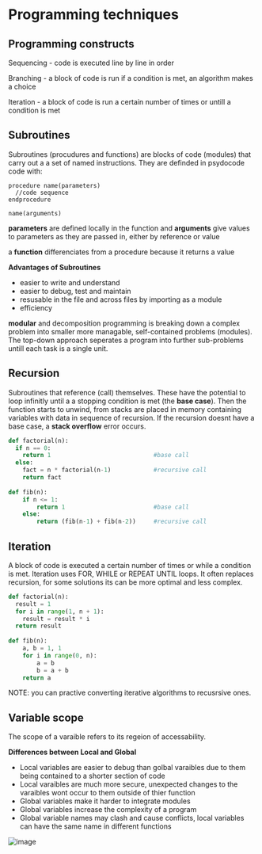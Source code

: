 # Programming techniques

## Programming constructs
Sequencing - code is executed line by line in order

Branching - a block of code is run if a condition is met, an algorithm makes a choice

Iteration - a block of code is run a certain number of times or untill a condition is met

## Subroutines
Subroutines (procudures and functions) are blocks of code (modules) that carry out a a set of named instructions. They are definded in psydocode code with: 

```
procedure name(parameters)
  //code sequence
endprocedure

name(arguments)
```

**parameters** are defined locally in the function and **arguments** give values to parameters as they are passed in, either by reference or value

a **function** differenciates from a procedure because it returns a value

**Advantages of Subroutines**
- easier to write and understand 
- easier to debug, test and maintain
- resusable in the file and across files by importing as a module
- efficiency

**modular** and decomposition programming is breaking down a complex problem into smaller more managable, self-contained problems (modules). The top-down approach seperates a program into further sub-problems untill each task is a single unit.

## Recursion
Subroutines that reference (call) themselves. These have the potential to loop infinitly until a a stopping condition is met (the **base case**). Then the function starts to unwind, from stacks are placed in memory containing variables with data in sequence of recursion. If the recursion doesnt have a base case, a **stack overflow** error occurs.

```py
def factorial(n):
  if n == 0: 
    return 1                             #base call
  else:
    fact = n * factorial(n-1)            #recursive call            
    return fact
    
def fib(n):
    if n <= 1:
        return 1                         #base call
    else:
        return (fib(n-1) + fib(n-2))     #recursive call
```

## Iteration
A block of code is executed a certain number of times or while a condition is met. Iteration uses FOR, WHILE or REPEAT UNTIL loops. It often replaces recursion, for some solutions its can be more optimal and less complex.

```py
def factorial(n):
  result = 1
  for i in range(1, n + 1):
    result = result * i
  return result
  
def fib(n):
    a, b = 1, 1
    for i in range(0, n):
        a = b
        b = a + b
    return a
```

NOTE: you can practive converting iterative algorithms to recusrsive ones.

## Variable scope
The scope of a varaible refers to its regeion of accessability.

**Differences between Local and Global**
- Local variables are easier to debug than golbal varaibles due to them being contained to a shorter section of code
- Local varaibles are much more secure, unexpected changes to the varaibles wont occur to them outside of thier function
- Global variables make it harder to integrate modules
- Global variables increase the complexity of a program
- Global variable names may clash and cause conflicts, local variables can have the same name in different functions

![image](https://user-images.githubusercontent.com/72783315/149768085-f22d77bb-d805-4ee4-a060-4a6df581afd8.png)

